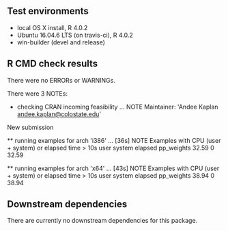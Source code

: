 ## Test environments
* local OS X install, R 4.0.2
* Ubuntu 16.04.6 LTS (on travis-ci), R 4.0.2
* win-builder (devel and release)

## R CMD check results
There were no ERRORs or WARNINGs.

There were 3 NOTEs:

* checking CRAN incoming feasibility ... NOTE
Maintainer: 'Andee Kaplan <andee.kaplan@colostate.edu>'

New submission

** running examples for arch 'i386' ... [36s] NOTE
Examples with CPU (user + system) or elapsed time > 10s
            user system elapsed
pp_weights 32.59      0   32.59

** running examples for arch 'x64' ... [43s] NOTE
Examples with CPU (user + system) or elapsed time > 10s
            user system elapsed
pp_weights 38.94      0   38.94


## Downstream dependencies
There are currently no downstream dependencies for this package.





